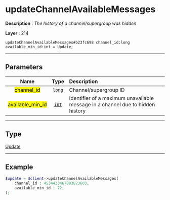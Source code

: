 # updateChannelAvailableMessages

**Description** : *The history of a channel/supergroup was hidden*

**Layer** : 214

```tl
updateChannelAvailableMessages#b23fc698 channel_id:long available_min_id:int = Update;
```

---

## Parameters

| Name | Type | Description |
| :---: | :---: | :--- |
| <mark>channel_id</mark> | [`long`](type/long) | Channel/supergroup ID |
| <mark>available_min_id</mark> | [`int`](type/int) | Identifier of a maximum unavailable message in a channel due to hidden history |

---

## Type

[Update](type/Update)

---

## Example

```php
$update = $client->updateChannelAvailableMessages(
	channel_id : 4534433467883823603,
	available_min_id : 72,
);
```